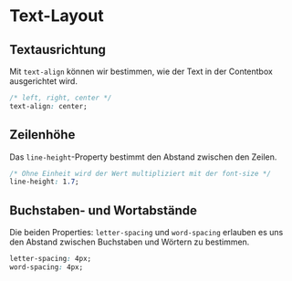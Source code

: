 # Text-Layout

## Textausrichtung

Mit `text-align` können wir bestimmen, wie der Text in der Contentbox ausgerichtet wird.

````CSS
/* left, right, center */
text-align: center;
````

## Zeilenhöhe

Das `line-height`-Property bestimmt den Abstand zwischen den Zeilen.

````CSS
/* Ohne Einheit wird der Wert multipliziert mit der font-size */
line-height: 1.7;
````

## Buchstaben- und Wortabstände

Die beiden Properties: `letter-spacing` und `word-spacing` erlauben es uns den Abstand zwischen Buchstaben und Wörtern zu bestimmen.

````CSS
letter-spacing: 4px;
word-spacing: 4px;
````